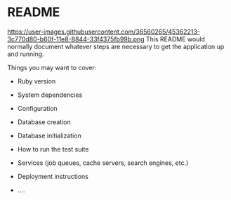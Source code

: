 # README
https://user-images.githubusercontent.com/36560265/45362213-3c770d80-b60f-11e8-8844-33f4375fb99b.png
This README would normally document whatever steps are necessary to get the
application up and running.

Things you may want to cover:

* Ruby version

* System dependencies

* Configuration

* Database creation

* Database initialization

* How to run the test suite

* Services (job queues, cache servers, search engines, etc.)

* Deployment instructions

* ....
